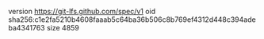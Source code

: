 version https://git-lfs.github.com/spec/v1
oid sha256:c1e2fa5210b4608faaab5c64ba36b506c8b769ef4312d448c394adeba4341763
size 4859
